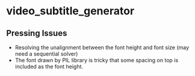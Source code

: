 # video_subtitle_generator

## Pressing Issues
- Resolving the unalignment between the font height and font size (may need a sequential solver)
- The font drawn by PIL library is tricky that some spacing on top is included as the font height.